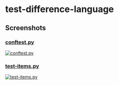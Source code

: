 # test-difference-language

## Screenshots
### [conftest.py](conftest.py)
[![conftest.py](https://i.postimg.cc/Vv03NSWC/code.png)](https://postimg.cc/jnK8gS9x)

### [test-items.py](test_items.py)
[![test-items.py](https://i.postimg.cc/x8FTwbTN/code.png)](https://postimg.cc/D4LTs0G7)
